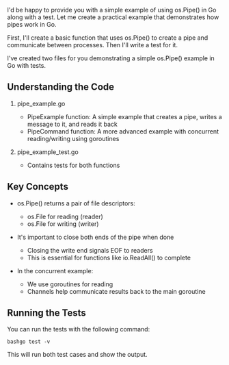 I'd be happy to provide you with a simple example of using os.Pipe() in Go along with a test. Let me create a practical example that demonstrates how pipes work in Go.

First, I'll create a basic function that uses os.Pipe() to create a pipe and communicate between processes. Then I'll write a test for it.

I've created two files for you demonstrating a simple os.Pipe() example in Go with tests.

## Understanding the Code

1. pipe_example.go

    * PipeExample function: A simple example that creates a pipe, writes a message to it, and reads it back
    * PipeCommand function: A more advanced example with concurrent reading/writing using goroutines


2. pipe_example_test.go

    * Contains tests for both functions


## Key Concepts

* os.Pipe() returns a pair of file descriptors:

    * os.File for reading (reader)
    * os.File for writing (writer)


* It's important to close both ends of the pipe when done

    * Closing the write end signals EOF to readers
    * This is essential for functions like io.ReadAll() to complete


* In the concurrent example:

    * We use goroutines for reading
    * Channels help communicate results back to the main goroutine


## Running the Tests

You can run the tests with the following command:

`bashgo test -v`

This will run both test cases and show the output.

